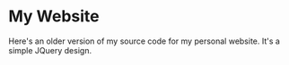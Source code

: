 # My Website

Here's an older version of my source code for my personal website. It's a simple JQuery design.
